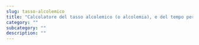 ```yaml
---
slug: tasso-alcolemico
title: "Calcolatore del tasso alcolemico (o alcolemia), e del tempo per smaltirlo"
category: ""
subcategory: ""
description: ""
---
```


